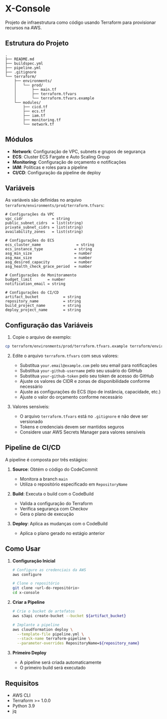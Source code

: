 # X-Console

Projeto de infraestrutura como código usando Terraform para provisionar recursos na AWS.

## Estrutura do Projeto

```
.
├── README.md
├── buildspec.yml
├── pipeline.yml
├── .gitignore
└── terraform/
    ├── environments/
    │   └── prod/
    │       ├── main.tf
    │       ├── terraform.tfvars
    │       └── terraform.tfvars.example
    └── modules/
        ├── cicd.tf
        ├── ecs.tf
        ├── iam.tf
        ├── monitoring.tf
        └── network.tf
```

## Módulos

- **Network**: Configuração de VPC, subnets e grupos de segurança
- **ECS**: Cluster ECS Fargate e Auto Scaling Group
- **Monitoring**: Configuração de orçamento e notificações
- **IAM**: Políticas e roles para a pipeline
- **CI/CD**: Configuração da pipeline de deploy

## Variáveis

As variáveis são definidas no arquivo `terraform/environments/prod/terraform.tfvars`:

```hcl
# Configurações da VPC
vpc_cidr             = string
public_subnet_cidrs  = list(string)
private_subnet_cidrs = list(string)
availability_zones   = list(string)

# Configurações do ECS
ecs_cluster_name                = string
ecs_instance_type              = string
asg_min_size                   = number
asg_max_size                   = number
asg_desired_capacity           = number
asg_health_check_grace_period  = number

# Configurações de Monitoramento
budget_limit       = number
notification_email = string

# Configurações do CI/CD
artifact_bucket           = string
repository_name           = string
build_project_name        = string
deploy_project_name       = string
```

## Configuração das Variáveis

1. Copie o arquivo de exemplo:
```bash
cp terraform/environments/prod/terraform.tfvars.example terraform/environments/prod/terraform.tfvars
```

2. Edite o arquivo `terraform.tfvars` com seus valores:
   - Substitua `your.email@example.com` pelo seu email para notificações
   - Substitua `your-github-username` pelo seu usuário do GitHub
   - Substitua `your-github-token` pelo seu token de acesso do GitHub
   - Ajuste os valores de CIDR e zonas de disponibilidade conforme necessário
   - Ajuste as configurações do ECS (tipo de instância, capacidade, etc.)
   - Ajuste o valor do orçamento conforme necessário

3. Valores sensíveis:
   - O arquivo `terraform.tfvars` está no `.gitignore` e não deve ser versionado
   - Tokens e credenciais devem ser mantidos seguros
   - Considere usar AWS Secrets Manager para valores sensíveis

## Pipeline de CI/CD

A pipeline é composta por três estágios:

1. **Source**: Obtém o código do CodeCommit
   - Monitora a branch `main`
   - Utiliza o repositório especificado em `RepositoryName`

2. **Build**: Executa o build com o CodeBuild
   - Valida a configuração do Terraform
   - Verifica segurança com Checkov
   - Gera o plano de execução

3. **Deploy**: Aplica as mudanças com o CodeBuild
   - Aplica o plano gerado no estágio anterior

## Como Usar

1. **Configuração Inicial**
   ```bash
   # Configure as credenciais da AWS
   aws configure

   # Clone o repositório
   git clone <url-do-repositório>
   cd x-console
   ```

2. **Criar a Pipeline**
   ```bash
   # Crie o bucket de artefatos
   aws s3api create-bucket --bucket ${artifact_bucket}

   # Implante a pipeline
   aws cloudformation deploy \
     --template-file pipeline.yml \
     --stack-name terraform-pipeline \
     --parameter-overrides RepositoryName=${repository_name}
   ```

3. **Primeiro Deploy**
   - A pipeline será criada automaticamente
   - O primeiro build será executado

## Requisitos

- AWS CLI
- Terraform >= 1.0.0
- Python 3.9
- jq 